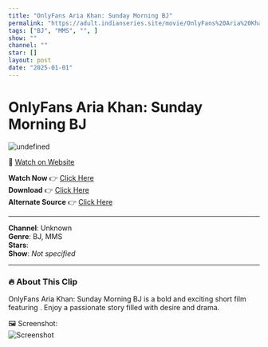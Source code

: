 ```yaml
---
title: "OnlyFans Aria Khan: Sunday Morning BJ"
permalink: "https://adult.indianseries.site/movie/OnlyFans%20Aria%20Khan%3A%20Sunday%20Morning%20BJ"
tags: ["BJ", "MMS", "", ]
show: ""
channel: ""
star: []
layout: post
date: "2025-01-01"
---
```


# OnlyFans Aria Khan: Sunday Morning BJ

![undefined](https://desisins.com/wp-content/uploads/2024/10/Aria-Khan-BJ-DesiSins.com_.jpg)

🔗 [Watch on Website](https://adult.indianseries.site/movie/OnlyFans%20Aria%20Khan%3A%20Sunday%20Morning%20BJ)

**Watch Now** 👉 [Click Here](https://adult.indianseries.site/movie/OnlyFans%20Aria%20Khan%3A%20Sunday%20Morning%20BJ)  
**Download** 👉 [Click Here](https://adult.indianseries.site/movie/OnlyFans%20Aria%20Khan%3A%20Sunday%20Morning%20BJ)  
**Alternate Source** 👉 [Click Here](https://adult.indianseries.site/movie/OnlyFans%20Aria%20Khan%3A%20Sunday%20Morning%20BJ)

---

**Channel**: Unknown  
**Genre**: BJ, MMS  
**Stars**:   
**Show**: *Not specified*

---

### 🔥 About This Clip

OnlyFans Aria Khan: Sunday Morning BJ is a bold and exciting short film featuring . Enjoy a passionate story filled with desire and drama.
 
🖼️ Screenshot:  
![Screenshot](https://desisins.com/wp-content/uploads/2024/10/Aria-Khan-BJ-DesiSins.com_.jpg)
